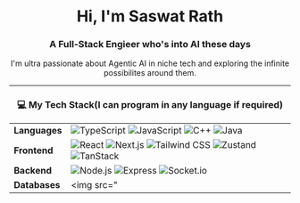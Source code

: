 <div align="center">

# Hi, I'm Saswat Rath 

### A Full-Stack Engieer who's into AI these days

I'm ultra passionate about Agentic AI in niche tech and exploring the infinite possibilites around them.

---

### 💻 My Tech Stack(I can program in any language if required)

|   |   |
| :--- | :--- |
| **Languages** | <img src="https://img.shields.io/badge/TypeScript-007ACC?style=for-the-badge&logo=typescript&logoColor=white" alt="TypeScript" /> <img src="https://img.shields.io/badge/JavaScript-F7DF1E?style=for-the-badge&logo=javascript&logoColor=black" alt="JavaScript" /> <img src="https://img.shields.io/badge/C%2B%2B-00599C?style=for-the-badge&logo=c%2B%2B&logoColor=white" alt="C++" /> <img src="https://img.shields.io/badge/Java-007396?style=for-the-badge&logo=java&logoColor=white" alt="Java" /> |
| **Frontend** | <img src="https://img.shields.io/badge/React-61DAFB?style=for-the-badge&logo=react&logoColor=black" alt="React" /> <img src="https://img.shields.io/badge/Next.js-000000?style=for-the-badge&logo=next.js&logoColor=white" alt="Next.js" /> <img src="https://img.shields.io/badge/Tailwind_CSS-38B2AC?style=for-the-badge&logo=tailwind-css&logoColor=white" alt="Tailwind CSS" /> <img src="https://img.shields.io/badge/Zustand-4d4d4d?style=for-the-badge&logo=zustand&logoColor=white" alt="Zustand" /> <img src="https://img.shields.io/badge/TanStack-32a852?style=for-the-badge&logo=tanstack&logoColor=white" alt="TanStack" /> |
| **Backend** | <img src="https://img.shields.io/badge/Node.js-43853D?style=for-the-badge&logo=node.js&logoColor=white" alt="Node.js" /> <img src="https://img.shields.io/badge/Express-000000?style=for-the-badge&logo=express&logoColor=white" alt="Express" /> <img src="https://img.shields.io/badge/Socket.io-000000?style=for-the-badge&logo=socket.io&logoColor=white" alt="Socket.io" /> |
| **Databases** | <img src="
